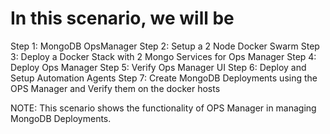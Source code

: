 # In this scenario, we will be 

 Step 1: MongoDB OpsManager
 Step 2: Setup a 2 Node Docker Swarm
 Step 3: Deploy a Docker Stack with 2 Mongo Services for Ops Manager
 Step 4: Deploy Ops Manager
 Step 5: Verify Ops Manager UI
 Step 6: Deploy and Setup  Automation Agents
 Step 7: Create MongoDB Deployments using the OPS Manager and Verify them on the docker hosts

 NOTE: This scenario shows the functionality of OPS Manager in managing MongoDB Deployments.
